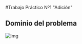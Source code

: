 #Trabajo Práctico Nº1 "Adición"

## Dominio del problema

![img](https://user-images.githubusercontent.com/43832189/56673854-6c9b8a00-668f-11e9-9f49-06d50d7f766a.jpg)

